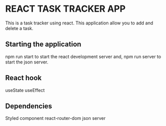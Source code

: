# REACT TASK TRACKER APP
This is a task tracker using react. This application allow you to add and delete a task.

## Starting the application
npm run start to start the react development server and,
npm run server to start the json server.
 
## React hook
useState
useEffect


## Dependencies
Styled component 
react-router-dom
json server


